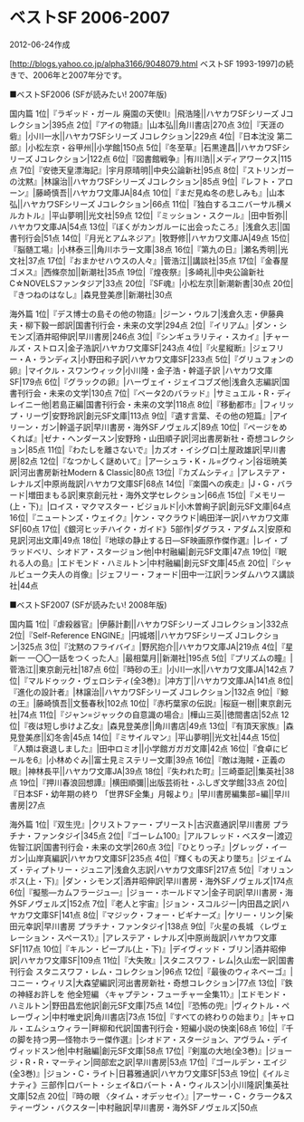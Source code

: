 # ベストSF 2006-2007

2012-06-24作成

[http://blogs.yahoo.co.jp/alpha3166/9048079.html ベストSF 1993-1997]の続きで、2006年と2007年分です。

■ベストSF2006 (SFが読みたい! 2007年版)

国内篇
1位|『ラギッド・ガール 廃園の天使II』|飛浩隆||ハヤカワSFシリーズ Jコレクション|395点
2位|『アイの物語』|山本弘||角川書店|270点
3位|『天涯の砦』|小川一水||ハヤカワSFシリーズ Jコレクション|229点
4位|『日本沈没 第二部』|小松左京・谷甲州||小学館|150点
5位|『冬至草』|石黒達昌||ハヤカワSFシリーズ Jコレクション|122点
6位|『図書館戦争』|有川浩||メディアワークス|115点
7位|『安徳天皇漂海記』|宇月原晴明||中央公論新社|95点
8位|『ストリンガーの沈黙』|林譲治||ハヤカワSFシリーズ Jコレクション|85点
9位|『レフト・アローン』|藤崎慎吾||ハヤカワ文庫JA|84点
10位|『まだ見ぬ冬の悲しみも』|山本弘||ハヤカワSFシリーズ Jコレクション|66点
11位|『独白するユニバーサル横メルカトル』|平山夢明||光文社|59点
12位|『ミッション・スクール』|田中哲弥||ハヤカワ文庫JA|54点
13位|『ぼくがカンガルーに出会ったころ』|浅倉久志||国書刊行会|51点
14位|『月光とアムネジア』|牧野修||ハヤカワ文庫JA|49点
15位|『脳髄工場』|小林泰三||角川ホラー文庫|38点
16位|『第九の日』|瀬名秀明||光文社|37点
17位|『おまかせハウスの人々』|菅浩江||講談社|35点
17位|『金春屋ゴメス』|西條奈加||新潮社|35点
19位|『煌夜祭』|多崎礼||中央公論新社C☆NOVELSファンタジア|33点
20位|『SF魂』|小松左京||新潮新書|30点
20位|『きつねのはなし』|森見登美彦||新潮社|30点

海外篇
1位|『デス博士の島その他の物語』|ジーン・ウルフ|浅倉久志・伊藤典夫・柳下毅一郎訳|国書刊行会・未来の文学|294点
2位|『イリアム』|ダン・シモンズ|酒井昭伸訳|早川書房|246点
3位|『シンギュラリティ・スカイ』|チャールズ・ストロス|金子浩訳|ハヤカワ文庫SF|243点
4位|『火星縦断』|ジェフリー・A・ランディス|小野田和子訳|ハヤカワ文庫SF|233点
5位|『グリュフォンの卵』|マイクル・スワンウィック|小川隆・金子浩・幹遥子訳 |ハヤカワ文庫SF|179点
6位|『グラックの卵』|ハーヴェイ・ジェイコブズ他|浅倉久志編訳|国書刊行会・未来の文学|130点
7位|『ベータ2のバラッド』|サミュエル・R・ディレイニー他|若島正編|国書刊行会・未来の文学|118点
8位|『移動都市』|フィリップ・リーヴ|安野玲訳|創元SF文庫|113点
9位|『遺す言葉、その他の短篇』|アイリーン・ガン|幹遥子訳|早川書房・海外SFノヴェルズ|89点
10位|『ページをめくれば』|ゼナ・ヘンダースン|安野玲・山田順子訳|河出書房新社・奇想コレクション|85点
11位|『わたしを離さないで』|カズオ・イシグロ|土屋政雄訳|早川書房|82点
12位|『なつかしく謎めいて』|アーシュラ・K・ル=グウィン|谷垣暁美訳|河出書房新社Modern & Classic|80点
13位|『カズムシティ』|アレステア・レナルズ|中原尚哉訳|ハヤカワ文庫SF|68点
14位|『楽園への疾走』|J・G・バラード|増田まもる訳|東京創元社・海外文学セレクション|66点
15位|『メモリー(上・下)』|ロイス・マクマスター・ビジョルド|小木曽絢子訳|創元SF文庫|64点
16位|『ニュートンズ・ウェイク』|ケン・マクラウド|嶋田洋一訳|ハヤカワ文庫SF|60点
17位|《銀河ヒッチハイク・ガイド》5部作|ダグラス・アダムス|安原和見訳|河出文庫|49点
18位|『地球の静止する日―SF映画原作傑作選』|レイ・ブラッドベリ、シオドア・スタージョン他|中村融編|創元SF文庫|47点
19位|『眠れる人の島』|エドモンド・ハミルトン|中村融編|創元SF文庫|45点
20位|『シャルビューク夫人の肖像』|ジェフリー・フォード|田中一江訳|ランダムハウス講談社|44点

■ベストSF2007 (SFが読みたい! 2008年版)

国内篇
1位|『虐殺器官』|伊藤計劃||ハヤカワSFシリーズ Jコレクション|332点
2位|『Self-Reference ENGINE』|円城塔||ハヤカワSFシリーズ Jコレクション|325点
3位|『沈黙のフライバイ』|野尻抱介||ハヤカワ文庫JA|219点
4位|『星新一 一〇〇一話をつくった人』|最相葉月||新潮社|195点
5位|『プリズムの瞳』|菅浩江||東京創元社|187点
6位|『時砂の王』|小川一水||ハヤカワ文庫JA|142点
7位|『マルドゥック・ヴェロシティ(全3巻)』|冲方丁||ハヤカワ文庫JA|141点
8位|『進化の設計者』|林譲治||ハヤカワSFシリーズ Jコレクション|132点
9位|『鯨の王』|藤崎慎吾||文藝春秋|102点
10位|『赤朽葉家の伝説』|桜庭一樹||東京創元社|74点
11位|『ジャン=ジャックの自意識の場合』|樺山三英||徳間書店|52点
12位|『夜は短し歩けよ乙女』|森見登美彦||角川書店|49点
13位|『有頂天家族』|森見登美彦||幻冬舎|45点
14位|『ミサイルマン』|平山夢明||光文社|44点
15位|『人類は衰退しました』|田中ロミオ||小学館ガガガ文庫|42点
16位|『食卓にビールを6』|小林めぐみ||富士見ミステリー文庫|39点
16位|『敵は海賊・正義の眼』|神林長平||ハヤカワ文庫JA|39点
18位|『失われた町』|三崎亜記||集英社|38点
19位|『押川春浪回想譚』|横田順彌||出版芸術社・ふしぎ文学館|33点
20位|『日本SF・幼年期の終り 「世界SF全集」月報より』|早川書房編集部=編||早川書房|27点

海外篇
1位|『双生児』|クリストファー・プリースト|古沢嘉通訳|早川書房 プラチナ・ファンタジイ|345点
2位|『ゴーレム100』|アルフレッド・ベスター|渡辺佐智江訳|国書刊行会・未来の文学|260点
3位|『ひとりっ子』|グレッグ・イーガン|山岸真編訳|ハヤカワ文庫SF|235点
4位|『輝くもの天より墜ち』|ジェイムズ・ティプトリー・ジュニア|浅倉久志訳|ハヤカワ文庫SF|217点
5位|『オリュンポス(上・下)』|ダン・シモンズ|酒井昭伸訳|早川書房・海外SFノヴェルズ|174点
6位|『擬態―カムフラージュ―』|ジョー・ホールドマン|金子司訳|早川書房・海外SFノヴェルズ|152点
7位|『老人と宇宙』|ジョン・スコルジー|内田昌之訳|ハヤカワ文庫SF|141点
8位|『マジック・フォー・ビギナーズ』|ケリー・リンク|柴田元幸訳|早川書房 プラチナ・ファンタジイ|138点
9位|『火星の長城 〈レヴェレーション・スペース1〉』|アレステア・レナルズ|中原尚哉訳|ハヤカワ文庫SF|117点
10位|『キルン・ピープル(上・下)』|デイヴィッド・ブリン|酒井昭伸訳|ハヤカワ文庫SF|109点
11位|『大失敗』|スタニスワフ・レム|久山宏一訳|国書刊行会 スタニスワフ・レム・コレクション|96点
12位|『最後のウィネベーゴ』|コニー・ウィリス|大森望編訳|河出書房新社・奇想コレクション|77点
13位|『鉄の神経お許しを 他全短編 〈キャプテン・フューチャー全集11〉』|エドモンド・ハミルトン|野田昌宏他訳|創元SF文庫|75点
14位|『恐怖の兜』|ヴィクトル・ペレーヴィン|中村唯史訳|角川書店|73点
15位|『すべての終わりの始まり』|キャロル・エムシュウィラー|畔柳和代訳|国書刊行会・短編小説の快楽|68点
16位|『千の脚を持つ男―怪物ホラー傑作選』|シオドア・スタージョン、アヴラム・デイヴィッドスン他|中村融編|創元SF文庫|58点
17位|『剣嵐の大地(全3巻)』|ジョージ・R・R・マーティン|岡部宏之訳|早川書房|53点
17位|『ゴールデン・エイジ(全3巻)』|ジョン・C・ライト|日暮雅通訳|ハヤカワ文庫SF|53点
19位|《イルミナティ》三部作|ロバート・シェイ&ロバート・A・ウィルスン|小川隆訳|集英社文庫|52点
20位|『時の眼 〈タイム・オデッセイ〉』|アーサー・C・クラーク&スティーヴン・バクスター|中村融訳|早川書房・海外SFノヴェルズ|50点
